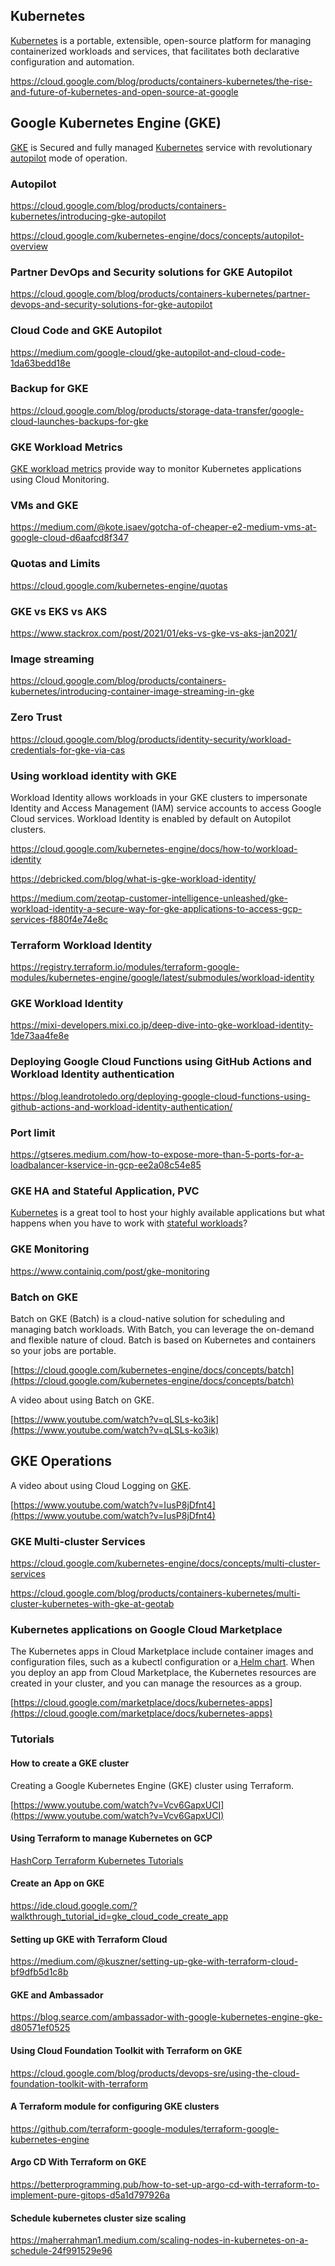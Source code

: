 ## Kubernetes

[Kubernetes](Kubernetes)  is a portable, extensible, open-source platform for managing containerized workloads and services, that facilitates both declarative configuration and automation. 

https://cloud.google.com/blog/products/containers-kubernetes/the-rise-and-future-of-kubernetes-and-open-source-at-google


## Google Kubernetes Engine (GKE)

[GKE](https://cloud.google.com/kubernetes-engine) is Secured and fully managed [Kubernetes](Kubernetes) service with revolutionary [autopilot](https://cloud.google.com/kubernetes-engine/docs/concepts/autopilot-overview) mode of operation.

### Autopilot

https://cloud.google.com/blog/products/containers-kubernetes/introducing-gke-autopilot

https://cloud.google.com/kubernetes-engine/docs/concepts/autopilot-overview



### Partner DevOps and Security solutions for GKE Autopilot

https://cloud.google.com/blog/products/containers-kubernetes/partner-devops-and-security-solutions-for-gke-autopilot

### Cloud Code and GKE Autopilot

https://medium.com/google-cloud/gke-autopilot-and-cloud-code-1da63bedd18e

### Backup for GKE


https://cloud.google.com/blog/products/storage-data-transfer/google-cloud-launches-backups-for-gke

### GKE Workload Metrics

[G​K​E workload metrics](https://cloud.google.com/stackdriver/docs/solutions/gke/managing-metrics#workload-metrics) provide way to monitor Kubernetes applications using Cloud Monitoring.

### VMs and GKE

https://medium.com/@kote.isaev/gotcha-of-cheaper-e2-medium-vms-at-google-cloud-d6aafcd8f347

### Quotas and Limits

https://cloud.google.com/kubernetes-engine/quotas

### GKE vs EKS vs AKS

https://www.stackrox.com/post/2021/01/eks-vs-gke-vs-aks-jan2021/

### Image streaming

https://cloud.google.com/blog/products/containers-kubernetes/introducing-container-image-streaming-in-gke

### Zero Trust

https://cloud.google.com/blog/products/identity-security/workload-credentials-for-gke-via-cas

### Using workload identity with GKE


Workload Identity allows workloads in your GKE clusters to impersonate Identity and Access Management (IAM) service accounts to access Google Cloud services. Workload Identity is enabled by default on Autopilot clusters.


https://cloud.google.com/kubernetes-engine/docs/how-to/workload-identity


https://debricked.com/blog/what-is-gke-workload-identity/

https://medium.com/zeotap-customer-intelligence-unleashed/gke-workload-identity-a-secure-way-for-gke-applications-to-access-gcp-services-f880f4e74e8c

### Terraform Workload Identity

https://registry.terraform.io/modules/terraform-google-modules/kubernetes-engine/google/latest/submodules/workload-identity


### GKE Workload Identity


https://mixi-developers.mixi.co.jp/deep-dive-into-gke-workload-identity-1de73aa4fe8e



### Deploying Google Cloud Functions using GitHub Actions and Workload Identity authentication

https://blog.leandrotoledo.org/deploying-google-cloud-functions-using-github-actions-and-workload-identity-authentication/

### Port limit

https://gtseres.medium.com/how-to-expose-more-than-5-ports-for-a-loadbalancer-kservice-in-gcp-ee2a08c54e85


### GKE HA and Stateful Application, PVC

[Kubernetes](https://cloud.google.com/kubernetes-engine/docs/concepts/kubernetes-engine-overview) is a great tool to host your highly available applications but what happens when you have to work with [stateful workloads](https://www.youtube.com/watch?v=rRZtZX0PDFc)? 

### GKE Monitoring

https://www.containiq.com/post/gke-monitoring


### Batch on GKE

Batch on GKE (Batch) is a cloud-native solution for scheduling and managing batch workloads. With Batch, you can leverage the on-demand and flexible nature of cloud. Batch is based on Kubernetes and containers so your jobs are portable.

[https://cloud.google.com/kubernetes-engine/docs/concepts/batch](https://cloud.google.com/kubernetes-engine/docs/concepts/batch)

A video about using Batch on GKE.

[https://www.youtube.com/watch?v=qLSLs-ko3ik](https://www.youtube.com/watch?v=qLSLs-ko3ik)

## GKE Operations

A video about using Cloud Logging on [GKE](https://cloud.google.com/kubernetes-engine/docs/concepts/kubernetes-engine-overview).

[https://www.youtube.com/watch?v=IusP8jDfnt4](https://www.youtube.com/watch?v=IusP8jDfnt4)


### GKE Multi-cluster Services

https://cloud.google.com/kubernetes-engine/docs/concepts/multi-cluster-services

https://cloud.google.com/blog/products/containers-kubernetes/multi-cluster-kubernetes-with-gke-at-geotab

### Kubernetes applications on Google Cloud Marketplace

The Kubernetes apps in Cloud Marketplace include container images and configuration files, such as a kubectl configuration or a[ Helm chart](https://helm.sh/docs/topics/charts/). When you deploy an app from Cloud Marketplace, the Kubernetes resources are created in your cluster, and you can manage the resources as a group.

[https://cloud.google.com/marketplace/docs/kubernetes-apps](https://cloud.google.com/marketplace/docs/kubernetes-apps)



### Tutorials

#### How to create a GKE cluster

Creating a Google Kubernetes Engine (GKE) cluster using Terraform.

[https://www.youtube.com/watch?v=Vcv6GapxUCI](https://www.youtube.com/watch?v=Vcv6GapxUCI)

#### Using Terraform to manage Kubernetes on GCP

[HashCorp Terraform Kubernetes Tutorials](https://learn.hashicorp.com/tutorials/terraform/gke?in=terraform/kubernetes)

#### Create an App on GKE

https://ide.cloud.google.com/?walkthrough_tutorial_id=gke_cloud_code_create_app


#### Setting up GKE with Terraform Cloud

https://medium.com/@kuszner/setting-up-gke-with-terraform-cloud-bf9dfb5d1c8b

#### GKE and Ambassador

https://blog.searce.com/ambassador-with-google-kubernetes-engine-gke-d80571ef0525

#### Using Cloud Foundation Toolkit with Terraform on GKE

https://cloud.google.com/blog/products/devops-sre/using-the-cloud-foundation-toolkit-with-terraform

#### A Terraform module for configuring GKE clusters

https://github.com/terraform-google-modules/terraform-google-kubernetes-engine

#### Argo CD With Terraform on GKE

https://betterprogramming.pub/how-to-set-up-argo-cd-with-terraform-to-implement-pure-gitops-d5a1d797926a


#### Schedule kubernetes cluster size scaling 

https://maherrahman1.medium.com/scaling-nodes-in-kubernetes-on-a-schedule-24f991529e96